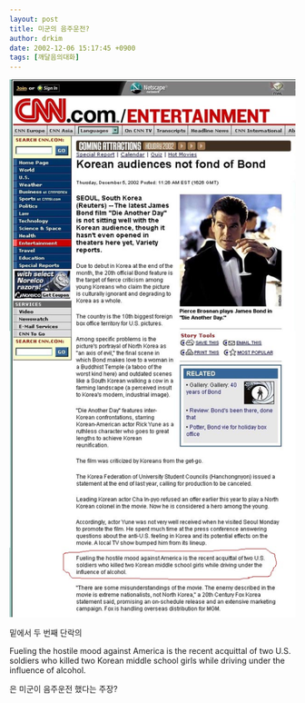 ```yaml
---
layout: post
title: 미군의 음주운전?
author: drkim
date: 2002-12-06 15:17:45 +0900
tags: [깨달음의대화]
---
```

![](.//files/attach/images/198/843/1039155465.jpg)  
  
밑에서 두 번째 단락의
  
Fueling the hostile mood against America is the recent acquittal of two U.S. soldiers who killed two Korean middle school girls while driving under the influence of alcohol.
  
은 미군이 음주운전 했다는 주장?